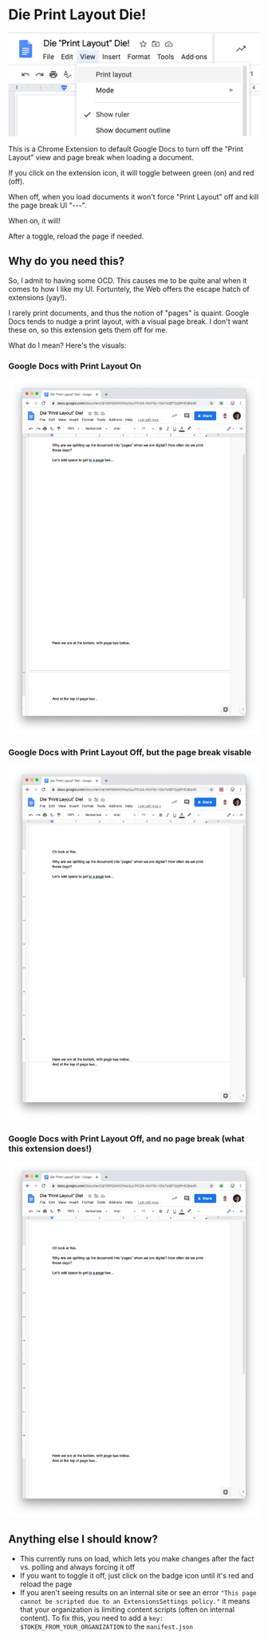 # Die Print Layout Die!

![An example of Google Docs with the menu open](docs-example.png)

This is a Chrome Extension to default Google Docs to turn off the "Print Layout" view and page break when loading a document.

If you click on the extension icon, it will toggle between green (on) and red (off).

When off, when you load documents it won't force "Print Layout" off and kill the page break UI "---".

When on, it will!

After a toggle, reload the page if needed.

## Why do you need this?

So, I admit to having some OCD. This causes me to be quite anal when it comes to how I like my UI. Fortuntely, the Web offers the escape hatch of extensions (yay!).

I rarely print documents, and thus the notion of "pages" is quaint. Google Docs tends to nudge a print layout, with a visual page break. I don't want these on, so this extension gets them off for me.

What do I mean? Here's the visuals:

### Google Docs with Print Layout On

![An example of Google Docs with Print Layout On](with-printlayout-on.png)

### Google Docs with Print Layout Off, but the page break visable

![An example of Google Docs with Print Layout Off, but the page break visable](with-printlayout-off-pagebreak-on.png)

### Google Docs with Print Layout Off, and no page break (what this extension does!)

![An example of Google Docs with Print Layout Off, and no page break (what this extension does!)](with-printlayout-off.png)

## Anything else I should know?

- This currently runs on load, which lets you make changes after the fact vs. polling and always forcing it off
- If you want to toggle it off, just click on the badge icon until it's red and reload the page
- If you aren't seeing results on an internal site or see an error `"This page cannot be scripted due to an ExtensionsSettings policy."` it means that your organization is limiting content scripts (often on internal content). To fix this, you need to add a `key: $TOKEN_FROM_YOUR_ORGANIZATION` to the `manifest.json`
